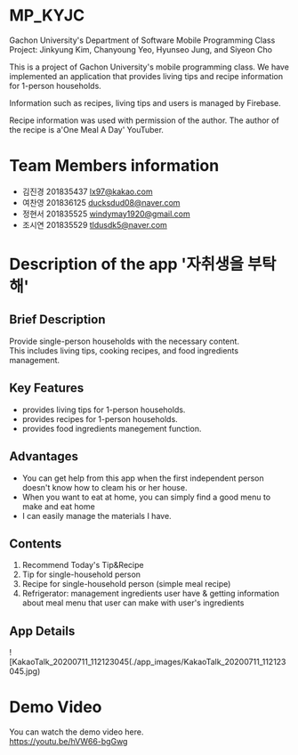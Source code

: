 # MP_KYJC
Gachon University's Department of Software Mobile Programming Class Project: Jinkyung Kim, Chanyoung Yeo, Hyunseo Jung, and Siyeon Cho

This is a project of Gachon University's mobile programming class.
We have implemented an application that provides living tips and recipe information for 1-person households.

Information such as recipes, living tips and users is managed by Firebase.

Recipe information was used with permission of the author.
The author of the recipe is a'One Meal A Day' YouTuber.

# Team Members information
- 김진경 201835437 lx97@kakao.com
- 여찬영 201836125 ducksdud08@naver.com
- 정현서 201835525 windymay1920@gmail.com
- 조시연 201835529 tldusdk5@naver.com   

# Description of the app '자취생을 부탁해'

## Brief Description
Provide single-person households with the necessary content.   
This includes living tips, cooking recipes, and food ingredients management.   


## Key Features
- provides living tips for 1-person households.
- provides recipes for 1-person households.
- provides food ingredients manegement function.

## Advantages
- You can get help from this app when the first independent person doesn't know how to cleam his or her house.
- When you want to eat at home, you can simply find a good menu to make and eat home
- I can easily manage the materials I have.

## Contents
1. Recommend Today's Tip&Recipe
2. Tip for single-household person
3. Recipe for single-household person (simple meal recipe)
4. Refrigerator: management ingredients user have & getting information about meal menu that user can make with user's ingredients

## App Details
![KakaoTalk_20200711_112123045(./app_images/KakaoTalk_20200711_112123045.jpg)


# Demo Video
You can watch the demo video here.   
https://youtu.be/hVW66-bgGwg

